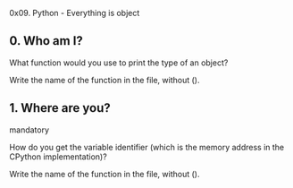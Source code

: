 0x09. Python - Everything is object


## 0. Who am I?

What function would you use to print the type of an object?

Write the name of the function in the file, without ().



## 1. Where are you?
mandatory

How do you get the variable identifier (which is the memory address in the CPython implementation)?

Write the name of the function in the file, without ().
